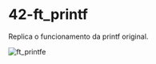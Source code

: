 <h1>42-ft_printf</h1>

Replica o funcionamento da printf original.

![ft_printfe](https://user-images.githubusercontent.com/90937264/181124065-c07678f4-1bb1-49e9-a604-e4cfd1b9726e.png)
